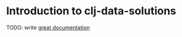 # Introduction to clj-data-solutions

TODO: write [great documentation](http://jacobian.org/writing/great-documentation/what-to-write/)
